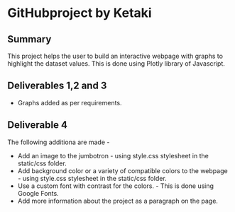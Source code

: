 # GitHubproject by Ketaki
## Summary
This project helps the user to build an interactive webpage with graphs to highlight the dataset values. This is done using Plotly library of Javascript.
## Deliverables 1,2 and 3
- Graphs added as per requirements.
## Deliverable 4
The following additiona are made -
- Add an image to the jumbotron - using style.css stylesheet in the static/css folder.
- Add background color or a variety of compatible colors to the webpage - using style.css stylesheet in the static/css folder.
- Use a custom font with contrast for the colors. - This is done using Google Fonts.
- Add more information about the project as a paragraph on the page.

